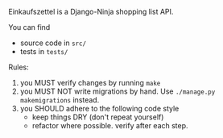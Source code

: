 Einkaufszettel is a Django-Ninja shopping list API.

You can find
- source code in `src/`
- tests in `tests/`

Rules:

1. you MUST verify changes by running `make`
2. you MUST NOT write migrations by hand. Use `./manage.py makemigrations` instead.
3. you SHOULD adhere to the following code style
    - keep things DRY (don't repeat yourself)
    - refactor where possible. verify after each step.